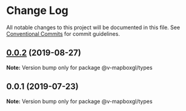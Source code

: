 # Change Log

All notable changes to this project will be documented in this file.
See [Conventional Commits](https://conventionalcommits.org) for commit guidelines.

## [0.0.2](https://github.com/reno-xjb/v-mapboxgl/compare/@v-mapboxgl/types@0.0.1...@v-mapboxgl/types@0.0.2) (2019-08-27)

**Note:** Version bump only for package @v-mapboxgl/types





## 0.0.1 (2019-07-23)

**Note:** Version bump only for package @v-mapboxgl/types
